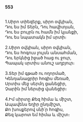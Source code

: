 **553**

\
1.Սիրո տիեզերք, սիրո օվկիան,\
Դու ես իմ Տերն, Դու հավիտյան,\
Դու ես բույրն ու համն իմ կյանքի,\
Դու ես նպատակն իմ սրտի։\
\
2.Սիրո օվկիան, սիրո օվկիան,\
Դու ես հոգուս լույսն անսահման,\
Դու երկնից իջած հաց ու ջուր,\
Պապակ սրտիս անուշ աղբյուր։\
\
3.Տեր իմ գթած ու ողորմած,\
Կենդանացրիր հոգիս մեռած,\
Սրտիս մեջ սերմդ ցանեցիր,\
Չարին իմ ներսից վանեցիր։\
\
4.Իմ սիրտը Քեզ հիմա և միշտ,\
Ապավենս եղիր ընդմիշտ,\
Քո խոսքերով սնի՛ր հոգիս,\
Քեզ կարոտ եմ հիմա և միշտ։
